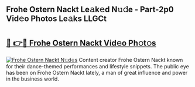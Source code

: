 ## Frohe Ostern Nackt Le𝚊k𝚎d N𝚞𝚍e - Part-2p0 Vid𝚎o Photos Le𝚊ks LLGCt

# <h2><a href="http://fb817vy.evod.top/?m=Frohe+Ostern+Nackt">🔗 👉🔴 Frohe Ostern Nackt Vid𝚎o Ph𝚘t𝚘s</a></h2>

[![Frohe Ostern Nackt N𝚞d𝚎s](https://i.imgur.com/8V9OHl7.gif)](http://fb817vy.evod.top/?m=Frohe+Ostern+Nackt)
Content creator Frohe Ostern Nackt known for their dance-themed performances and lifestyle snippets. The public eye has been on Frohe Ostern Nackt lately, a man of great influence and power in the business world. 
